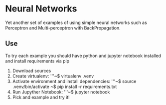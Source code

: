 # Neural Networks

Yet another set of examples of using simple neural networks such as Perceptron and Multi-perceptron with BackPropagation.

## Use
To try each example you should have python and jupyter notebook installed and install requirements via pip

1. Download sources
2. Create virtualenv: 
'''~$ virtualenv .venv
3. Activate environment and install dependencies:
'''~$ source .venv/bin/activate
~$ pip install -r requirements.txt
4. Run Jupyther Notebook:
'''~$ jupyter notebook
5. Pick and example and try it!

